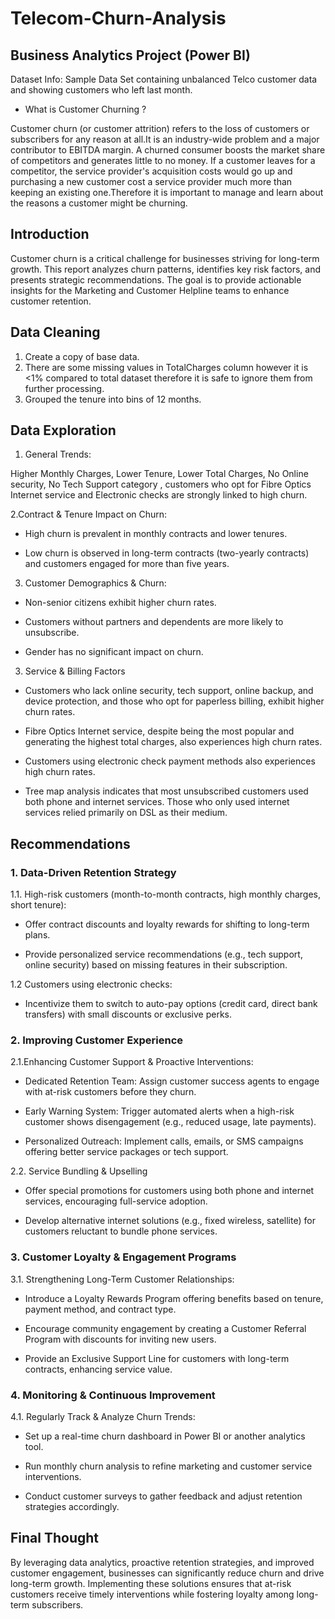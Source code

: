 # Telecom-Churn-Analysis
## Business Analytics Project (Power BI)
Dataset Info: Sample Data Set containing unbalanced Telco customer data and showing customers who left last month.

- What is Customer Churning ?

Customer churn (or customer attrition) refers to the loss of customers or subscribers for any reason at all.It is an industry-wide problem and a major contributor to EBITDA margin. 
A churned consumer boosts the market share of competitors and generates little to no money. If a customer leaves for a competitor, the service provider's acquisition costs would go up and purchasing a new customer cost a service provider much more than keeping an existing one.Therefore it is important to manage and learn about the reasons a customer might be churning.
## Introduction

Customer churn is a critical challenge for businesses striving for long-term growth. This report analyzes churn patterns, identifies key risk factors, and presents strategic recommendations. The goal is to provide actionable insights for the Marketing and Customer Helpline teams to enhance customer retention.

## Data Cleaning
1. Create a copy of base data.
2. There are some missing values in TotalCharges column however it is <1% compared to total dataset therefore it is safe to ignore them from further processing.
3. Grouped the tenure into bins of 12 months.

## Data Exploration

1. General Trends:

 Higher Monthly Charges,  Lower Tenure,  Lower Total Charges,   No Online security,  No Tech Support category , customers who opt for  Fibre Optics Internet service and Electronic checks are strongly linked to high churn.

2.Contract & Tenure Impact on Churn:

- High churn is prevalent in monthly contracts and lower tenures.

- Low churn is observed in long-term contracts (two-yearly contracts)  and customers engaged for more than five years.

3. Customer Demographics & Churn:

- Non-senior citizens exhibit higher churn rates.

- Customers without partners and dependents are more likely to unsubscribe.

- Gender has no significant impact on churn.

3. Service & Billing Factors

- Customers who lack online security, tech support, online backup, and device protection, and those who opt for paperless billing, exhibit higher churn rates.

- Fibre Optics Internet service, despite being the most popular and generating the highest total charges, also experiences high churn rates.

- Customers using electronic check payment methods also experiences high churn rates.


- Tree map analysis indicates that most unsubscribed customers used both phone and internet services. Those who only used internet services relied primarily on DSL as their medium.

## Recommendations

### 1. Data-Driven Retention Strategy

1.1. High-risk customers (month-to-month contracts, high monthly charges, short tenure):

- Offer contract discounts and loyalty rewards for shifting to long-term plans.

- Provide personalized service recommendations (e.g., tech support, online security) based on missing features in their subscription.

1.2 Customers using electronic checks:

- Incentivize them to switch to auto-pay options (credit card, direct bank transfers) with small discounts or exclusive perks.

### 2. Improving Customer Experience

2.1.Enhancing Customer Support & Proactive Interventions:

- Dedicated Retention Team: Assign customer success agents to engage with at-risk customers before they churn.

- Early Warning System: Trigger automated alerts when a high-risk customer shows disengagement (e.g., reduced usage, late payments).

- Personalized Outreach: Implement calls, emails, or SMS campaigns offering better service packages or tech support.

2.2. Service Bundling & Upselling

- Offer special promotions for customers using both phone and internet services, encouraging full-service adoption.

- Develop alternative internet solutions (e.g., fixed wireless, satellite) for customers reluctant to bundle phone services.

### 3. Customer Loyalty & Engagement Programs

3.1. Strengthening Long-Term Customer Relationships:

- Introduce a Loyalty Rewards Program offering benefits based on tenure, payment method, and contract type.

- Encourage community engagement by creating a Customer Referral Program with discounts for inviting new users.

- Provide an Exclusive Support Line for customers with long-term contracts, enhancing service value.

### 4. Monitoring & Continuous Improvement

4.1. Regularly Track & Analyze Churn Trends:

- Set up a real-time churn dashboard in Power BI or another analytics tool.

- Run monthly churn analysis to refine marketing and customer service interventions.

- Conduct customer surveys to gather feedback and adjust retention strategies accordingly.

## Final Thought
By leveraging data analytics, proactive retention strategies, and improved customer engagement, businesses can significantly reduce churn and drive long-term growth. Implementing these solutions ensures that at-risk customers receive timely interventions while fostering loyalty among long-term subscribers.




